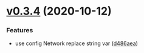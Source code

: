 # [v0.3.4](https://github.com/nervosnetwork/ckb-rosetta-sdk/compare/v0.3.3...v0.3.4) (2020-10-12)


### Features

* use config Network replace string var ([d486aea](https://github.com/nervosnetwork/ckb-rosetta-sdk/commit/d486aea))


